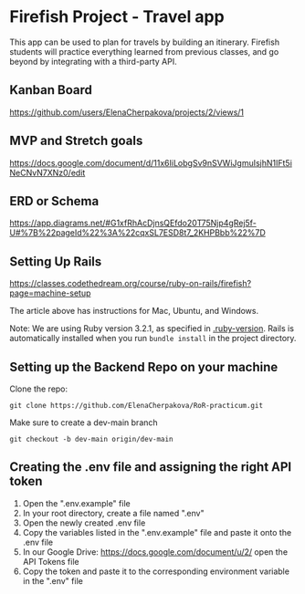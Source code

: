 # Firefish Project - Travel app

This app can be used to plan for travels by building an itinerary. Firefish students will practice everything learned
from previous classes, and go beyond by integrating with a third-party API.

## Kanban Board
https://github.com/users/ElenaCherpakova/projects/2/views/1

## MVP and Stretch goals
https://docs.google.com/document/d/11x6IiLobgSv9nSVWiJgmuIsjhN1IFt5iNeCNvN7XNz0/edit

## ERD or Schema
https://app.diagrams.net/#G1xfRhAcDjnsQEfdo20T75Njp4gRej5f-U#%7B%22pageId%22%3A%22cqxSL7ESD8t7_2KHPBbb%22%7D

## Setting Up Rails

https://classes.codethedream.org/course/ruby-on-rails/firefish?page=machine-setup

The article above has instructions for Mac, Ubuntu, and Windows. 

Note: We are using Ruby version 3.2.1, as specified in [.ruby-version](.ruby-version).
Rails is automatically installed when you run `bundle install` in the project directory.

## Setting up the Backend Repo on your machine

Clone the repo:

    git clone https://github.com/ElenaCherpakova/RoR-practicum.git

Make sure to create a dev-main branch

    git checkout -b dev-main origin/dev-main

## Creating the .env file and assigning the right API token

  1. Open the ".env.example" file
  2. In your root directory, create a file named ".env"
  3. Open the newly created .env file
  4. Copy the variables listed in the ".env.example" file and paste it onto the .env file
  5. In our Google Drive: https://docs.google.com/document/u/2/ open the API Tokens file
  6. Copy the token and paste it to the corresponding environment variable in the ".env" file
